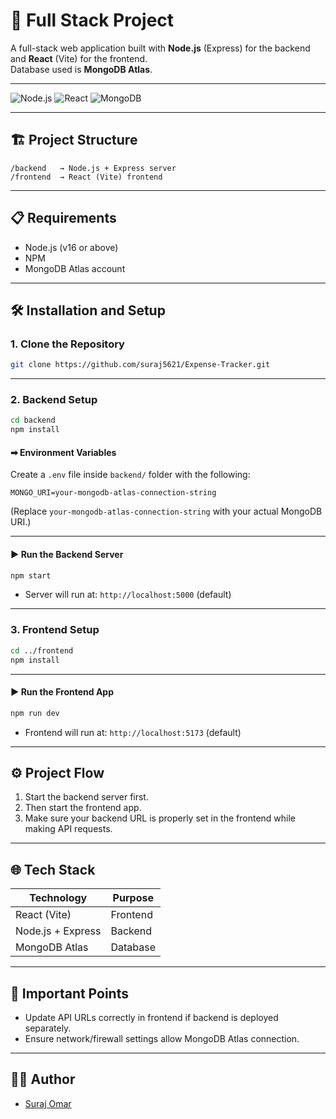 
# 🚀 Full Stack Project

A full-stack web application built with **Node.js** (Express) for the backend and **React** (Vite) for the frontend.  
Database used is **MongoDB Atlas**.

---

![Node.js](https://img.shields.io/badge/Backend-Node.js-green) ![React](https://img.shields.io/badge/Frontend-React-blue) ![MongoDB](https://img.shields.io/badge/Database-MongoDB-green)

---

## 🏗 Project Structure

```
/backend   → Node.js + Express server
/frontend  → React (Vite) frontend
```

---

## 📋 Requirements

- Node.js (v16 or above)
- NPM
- MongoDB Atlas account

---

## 🛠 Installation and Setup

### 1. Clone the Repository

```bash
git clone https://github.com/suraj5621/Expense-Tracker.git
```


---

### 2. Backend Setup

```bash
cd backend
npm install
```

#### ➡ Environment Variables

Create a `.env` file inside `backend/` folder with the following:

```env
MONGO_URI=your-mongodb-atlas-connection-string
```

(Replace `your-mongodb-atlas-connection-string` with your actual MongoDB URI.)

---

#### ▶ Run the Backend Server

```bash
npm start
```

- Server will run at: `http://localhost:5000` (default)

---

### 3. Frontend Setup

```bash
cd ../frontend
npm install
```

---

#### ▶ Run the Frontend App

```bash
npm run dev
```

- Frontend will run at: `http://localhost:5173` (default)

---

## ⚙ Project Flow

1. Start the backend server first.
2. Then start the frontend app.
3. Make sure your backend URL is properly set in the frontend while making API requests.

---

## 🌐 Tech Stack

| Technology | Purpose |
|------------|---------|
| React (Vite) | Frontend |
| Node.js + Express | Backend |
| MongoDB Atlas | Database |

---

## 📢 Important Points

- Update API URLs correctly in frontend if backend is deployed separately.
- Ensure network/firewall settings allow MongoDB Atlas connection.

---

## 👨‍💻 Author

- [Suraj Omar](https://github.com/suraj5621)

